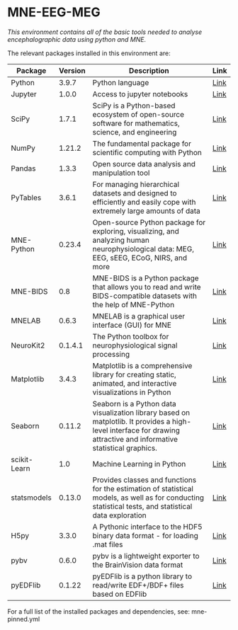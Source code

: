 # MNE-EEG-MEG

_This environment contains all of the basic tools needed to analyse encephalographic data using python and MNE._

The relevant packages installed in this environment are:

| Package     | Version     | Description             | Link     |
| ----------- | ----------- |-----------              | ----------- |
| Python     | 3.9.7         | Python language                  |  [Link](https://www.python.org/)      |
| Jupyter    | 1.0.0         | Access to jupyter notebooks     | [Link](https://jupyter.org/)       |
| SciPy    | 1.7.1         | SciPy is a Python-based ecosystem of open-source software for mathematics, science, and engineering    | [Link](https://www.scipy.org/)       |
| NumPy    | 1.21.2         | The fundamental package for scientific computing with Python    | [Link](https://numpy.org/)       |
| Pandas    | 1.3.3         | Open source data analysis and manipulation tool   | [Link](https://pandas.pydata.org/)       |
| PyTables    | 3.6.1         | For managing hierarchical datasets and designed to efficiently and easily cope with extremely large amounts of data  | [Link](https://www.pytables.org/)       |
| MNE-Python | 0.23.4        | Open-source Python package for exploring, visualizing, and analyzing human neurophysiological data: MEG, EEG, sEEG, ECoG, NIRS, and more     | [Link](https://mne.tools/stable/index.html)       |
| MNE-BIDS | 0.8        | MNE-BIDS is a Python package that allows you to read and write BIDS-compatible datasets with the help of MNE-Python     | [Link](https://mne.tools/mne-bids/stable/index.html)       |
| MNELAB | 0.6.3        | MNELAB is a graphical user interface (GUI) for MNE     | [Link](https://github.com/cbrnr/mnelab)       |
| NeuroKit2 | 0.1.4.1        | The Python toolbox for neurophysiological signal processing    | [Link](https://neurokit2.readthedocs.io/en/latest/)       |
| Matplotlib |3.4.3        | Matplotlib is a comprehensive library for creating static, animated, and interactive visualizations in Python    | [Link](https://matplotlib.org/)       |
| Seaborn |0.11.2        | Seaborn is a Python data visualization library based on matplotlib. It provides a high-level interface for drawing attractive and informative statistical graphics.    | [Link](https://seaborn.pydata.org/)   |
| scikit-Learn  | 1.0        |   Machine Learning in Python   | [Link](https://scikit-learn.org/stable/)       |
| statsmodels  | 0.13.0  |  Provides classes and functions for the estimation of statistical models, as well as for conducting statistical tests, and statistical data exploration  | [Link](https://www.statsmodels.org/stable/index.html)   |
| H5py    | 3.3.0        | A Pythonic interface to the HDF5 binary data format - for loading .mat files  | [Link](https://www.h5py.org/)       |
| pybv    | 0.6.0        | pybv is a lightweight exporter to the BrainVision data format  | [Link](https://github.com/bids-standard/pybv)       |
| pyEDFlib    | 0.1.22    | pyEDFlib is a python library to read/write EDF+/BDF+ files based on EDFlib  | [Link](https://pypi.org/project/pyEDFlib/)       |


For a full list of the installed packages and dependencies, see: mne-pinned.yml


